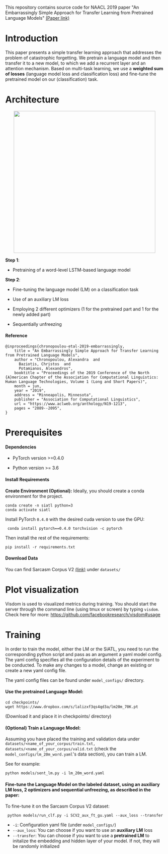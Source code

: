 
This repository contains source code for NAACL 2019 paper "An Embarrassingly Simple Approach for Transfer Learning from
Pretrained Language Models" [(Paper link)](https://www.aclweb.org/anthology/N19-1213)


 

# Introduction

This paper presents a simple transfer learning approach that addresses the problem of catastrophic forgetting.
We pretrain a language model and then transfer it to a new model, to which we add a recurrent layer and an attention mechanism. Based on multi-task learning, we use a **weighted sum of losses** (language model loss and classification loss) and fine-tune the pretrained model on our (classification) task.

# Architecture

<p align="center">
<img src="https://user-images.githubusercontent.com/30402550/58558299-19d26680-8229-11e9-893d-99d25c911c7a.png" width="450">
</p>

 
**Step 1**:

- Pretraining of a word-level LSTM-based language model 

**Step 2**: 

- Fine-tuning the language model (LM) on a classification task 

- Use of an auxiliary LM loss

- Employing 2 different optimizers (1 for the pretrained part and 1 for the newly added part)

- Sequentially unfreezing 


#### Reference

```
@inproceedings{chronopoulou-etal-2019-embarrassingly,
    title = "An Embarrassingly Simple Approach for Transfer Learning from Pretrained Language Models",
    author = "Chronopoulou, Alexandra  and
      Baziotis, Christos  and
      Potamianos, Alexandros",
    booktitle = "Proceedings of the 2019 Conference of the North {A}merican Chapter of the Association for Computational Linguistics: Human Language Technologies, Volume 1 (Long and Short Papers)",
    month = jun,
    year = "2019",
    address = "Minneapolis, Minnesota",
    publisher = "Association for Computational Linguistics",
    url = "https://www.aclweb.org/anthology/N19-1213",
    pages = "2089--2095",
}
```

# Prerequisites 

#### Dependencies

- PyTorch version >=0.4.0

- Python version >= 3.6

#### Install Requirements 
**Create Environment (Optional):**  Ideally, you should create a conda environment for the project.

```
conda create -n siatl python=3
conda activate siatl
```

Install PyTorch ```0.4.0``` with the desired cuda version to use the GPU:

``` conda install pytorch==0.4.0 torchvision -c pytorch```

Then install the rest of the requirements:

```
pip install -r requirements.txt
```

#### Download Data

You can find Sarcasm Corpus V2 [(link)](https://nlds.soe.ucsc.edu/sarcasm2) under ```datasets/```

# Plot visualization

Visdom is used to visualized metrics during training. You should start the server through the command line (using tmux or screen) by typing ```visdom```. Check here for more: https://github.com/facebookresearch/visdom#usage

# Training


In order to train the model, either the LM or the SiATL, you need to run the corresponding python script and pass as an argument a yaml model config. The yaml config specifies all the configuration details of the experiment to be conducted.
To make any changes to a model, change an existing or create a new yaml config file. 

The yaml config files can be found under ```model_configs/``` directory.

#### Use the pretrained Language Model:

``` 
cd checkpoints/
wget https://www.dropbox.com/s/lalizxf3qs4qd3a/lm20m_70K.pt 
```
(Download it and place it in checkpoints/ directory)

#### (Optional) Train a Language Model:

Assuming you have placed the training and validation data under ```datasets/<name_of_your_corpus/train.txt, 
datasets/<name_of_your_corpus/valid.txt``` (check the ```model_configs/lm_20m_word.yaml```'s data section), you can train a LM. 

See for example:

``` python models/sent_lm.py -i lm_20m_word.yaml ```

#### Fine-tune the Language Model on the labeled dataset, using an auxiliary LM loss, 2 optimizers and sequential unfreezing, as described in the paper:

To fine-tune it on the Sarcasm Corpus V2 dataset:

``` python models/run_clf.py -i SCV2_aux_ft_gu.yaml --aux_loss --transfer```

- ``-i``: Configuration yaml file (under ``model_configs/``)
- ``--aux_loss``: You can choose if you want to use an **auxiliary LM** loss 
- ``--transfer``: You can choose if you want to use a **pretrained LM** to initalize
the embedding and hidden layer of your model. If not, they will be randomly initialized
